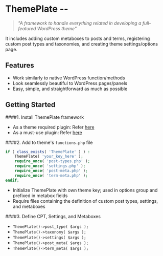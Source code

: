 # ThemePlate --
> *"A framework to handle everything related in developing a full-featured WordPress theme"*

It includes adding custom metaboxes to posts and terms, registering custom post types and taxonomies, and creating theme settings/options page.

## Features
- Work similarly to native WordPress function/methods
- Look seamlessly beautiful to WordPress pages/panels
- Easy, simple, and straightforward as much as possible

## Getting Started
####1. Install ThemePlate framework
- As a theme required plugin: Refer [here](http://tgmpluginactivation.com/installation/)
- As a must-use plugin: Refer [here](https://codex.wordpress.org/Must_Use_Plugins)

####2. Add to theme's `functions.php` file
```php
if ( class_exists( 'ThemePlate' ) ) :
	ThemePlate( 'your_key_here' );
	require_once( 'post-types.php' );
	require_once( 'settings.php' );
	require_once( 'post-meta.php' );
	require_once( 'term-meta.php' );
endif;
```
- Initialize ThemePlate with own theme key; used in options group and prefixed in metabox fields
- Require files containing the definition of custom post types, settings, and metaboxes

####3. Define CPT, Settings, and Metaboxes
- `ThemePlate()->post_type( $args );`
- `ThemePlate()->taxonomy( $args );`
- `ThemePlate()->settings( $args );`
- `ThemePlate()->post_meta( $args );`
- `ThemePlate()->term_meta( $args );`
